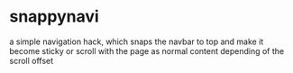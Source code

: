 # snappynavi
a simple navigation hack, which snaps the navbar to top and make it become sticky or scroll with the page as normal content depending of the scroll offset
